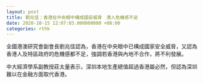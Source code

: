 ```yaml
---
layout: post
title: 劉兆佳：香港在中央眼中構成國安威脅　港人危機感不足
date: 2020-10-15 12:07:03.000000000 +08:00
categories: rthk
---
```


全國港澳研究會副會長劉兆佳認為，香港在中央眼中已構成國家安全威脅，又認為香港人及特區政府的危機感都不足，強調若香港與內地不合作，將不利發展。

中大經濟學系副教授莊太量表示，深圳本地生產總值超過香港屬必然，但認為深圳難以在金融方面取代香港。
